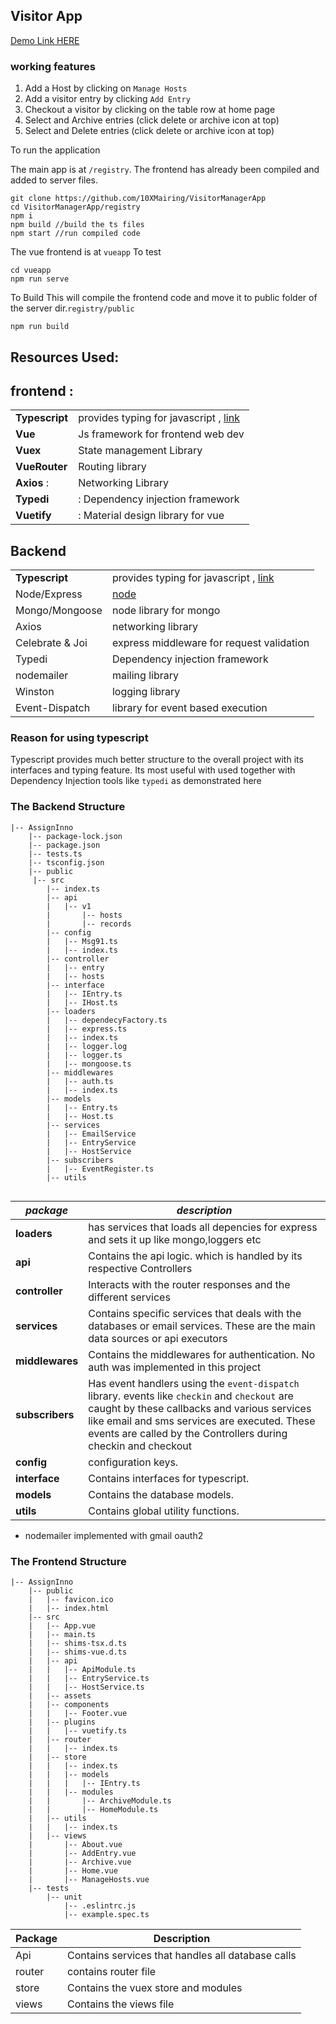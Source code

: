 ## Visitor App

[Demo Link HERE](http://13.233.245.238/)

###  working features

 1. Add a Host by clicking on `Manage Hosts`
 2. Add a visitor entry by clicking `Add Entry`
 3. Checkout a visitor by clicking on the table row at home page
 4. Select and Archive entries (click delete or archive icon at top)
 5. Select and Delete entries (click delete or archive icon at top)

To run the application

The main app is at `/registry`.
The frontend has already been compiled and added to server files.

    git clone https://github.com/10XMairing/VisitorManagerApp
    cd VisitorManagerApp/registry
    npm i 
    npm build //build the ts files
    npm start //run compiled code

The vue frontend is at `vueapp`
To test

    cd vueapp
    npm run serve


To Build
This will compile the frontend code and move it to public folder of the server dir.`registry/public`

    npm run build




## Resources Used:
## frontend : 
|  |  |
|--|--|
|**Typescript**|provides typing for javascript , [link](https://www.typescriptlang.org/)|
  |**Vue**|Js framework for frontend web dev|
 |**Vuex**|State management Library|
 |**VueRouter**|Routing library|
 | **Axios** :| Networking Library|
  |**Typedi** | : Dependency injection framework|
 | **Vuetify**| : Material design library for vue  |

## Backend


|  |  |
|--|--|
|**Typescript**|provides typing for javascript , [link](https://www.typescriptlang.org/)|
| Node/Express | [node](https://nodejs.org/en/)|
| Mongo/Mongoose | node library for mongo|
| Axios | networking library |
| Celebrate & Joi | express middleware for request validation |
| Typedi | Dependency injection framework |
| nodemailer | mailing library|
| Winston |logging library |
| Event-Dispatch | library for event based execution |



### Reason for using typescript
Typescript provides much better structure to the overall project with its interfaces and typing feature.
Its most useful with used together with Dependency Injection tools like `typedi` as demonstrated here

### The Backend Structure
```
|-- AssignInno
    |-- package-lock.json
    |-- package.json
    |-- tests.ts
    |-- tsconfig.json
    |-- public
     |-- src
        |-- index.ts
        |-- api
        |   |-- v1
        |       |-- hosts
        |       |-- records
        |-- config
        |   |-- Msg91.ts
        |   |-- index.ts
        |-- controller
        |   |-- entry
        |   |-- hosts
        |-- interface
        |   |-- IEntry.ts
        |   |-- IHost.ts
        |-- loaders
        |   |-- dependecyFactory.ts
        |   |-- express.ts
        |   |-- index.ts
        |   |-- logger.log
        |   |-- logger.ts
        |   |-- mongoose.ts
        |-- middlewares
        |   |-- auth.ts
        |   |-- index.ts
        |-- models
        |   |-- Entry.ts
        |   |-- Host.ts
        |-- services
        |   |-- EmailService
        |   |-- EntryService
        |   |-- HostService
        |-- subscribers
        |   |-- EventRegister.ts
        |-- utils
        
```
|***package*** | ***description*** |
|--|--|
| **loaders** | has services that loads all depencies for express and sets it up like mongo,loggers etc |
|**api**|Contains the api logic. which is handled by its respective Controllers|
|**controller**|Interacts with the router responses and the different services|
|**services**|Contains specific services that deals with the databases or email services. These are the main data sources or api executors|
|**middlewares**|Contains the middlewares for authentication. No auth was implemented in this project|
|**subscribers**|Has event handlers using the `event-dispatch` library. events like `checkin` and `checkout` are caught by these callbacks and various services like email and sms services are executed. These events are called by the Controllers during checkin and checkout|
|**config**|configuration keys.|
|**interface**|Contains interfaces for typescript.|
|**models**|Contains the database models.|
|**utils**|Contains global utility functions.|


* nodemailer implemented with gmail oauth2


### The Frontend Structure



```
|-- AssignInno
    |-- public
    |   |-- favicon.ico
    |   |-- index.html
    |-- src
    |   |-- App.vue
    |   |-- main.ts
    |   |-- shims-tsx.d.ts
    |   |-- shims-vue.d.ts
    |   |-- api
    |   |   |-- ApiModule.ts
    |   |   |-- EntryService.ts
    |   |   |-- HostService.ts
    |   |-- assets
    |   |-- components
    |   |   |-- Footer.vue
    |   |-- plugins
    |   |   |-- vuetify.ts
    |   |-- router
    |   |   |-- index.ts
    |   |-- store
    |   |   |-- index.ts
    |   |   |-- models
    |   |   |   |-- IEntry.ts
    |   |   |-- modules
    |   |       |-- ArchiveModule.ts
    |   |       |-- HomeModule.ts
    |   |-- utils
    |   |   |-- index.ts
    |   |-- views
    |       |-- About.vue
    |       |-- AddEntry.vue
    |       |-- Archive.vue
    |       |-- Home.vue
    |       |-- ManageHosts.vue
    |-- tests
        |-- unit
            |-- .eslintrc.js
            |-- example.spec.ts
```

|Package|Description  |
|--|--|
| Api |Contains services that handles all database calls  |
| router| contains router file  |
| store |Contains the vuex store and modules  |
| views |Contains the views  file  |



